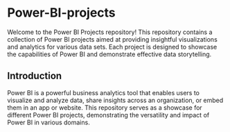 # Power-BI-projects


Welcome to the Power BI Projects repository! This repository contains a collection of Power BI projects aimed at providing insightful visualizations and analytics for various data sets. Each project is designed to showcase the capabilities of Power BI and demonstrate effective data storytelling.

## Introduction
Power BI is a powerful business analytics tool that enables users to visualize and analyze data, share insights across an organization, or embed them in an app or website. This repository serves as a showcase for different Power BI projects, demonstrating the versatility and impact of Power BI in various domains.
